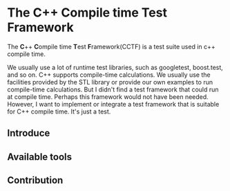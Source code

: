 # The C++ Compile time Test Framework

The **C**++ **C**ompile time **T**est **F**ramework(CCTF) is a test suite used in c++ compile time.

We usually use a lot of runtime test libraries, such as googletest, boost.test, and so on. C++ supports compile-time calculations. We usually use the facilities provided by the STL library or provide our own examples to run compile-time calculations. But I didn't find a test framework that could run at compile time. Perhaps this framework would not have been needed.
However, I want to implement or integrate a test framework that is suitable for C++ compile time. It's just a test.

## Introduce

## Available tools

## Contribution